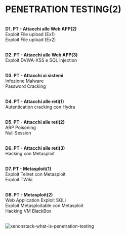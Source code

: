 <h1> PENETRATION TESTING(2) </h1> <br>
<b>  D1. PT - Attacchi alle Web APP(2) </b>
 <br> Exploit File upload (Ex1)
 <br> Exploit File upload (Ex2)
 
<b> <br> D2. PT - Attacchi alle Web APP(3) </b>
 <br> Exploit DVWA-XSS e SQL injection

<b> <br> D3. PT - Attacchi ai sistemi </b>
 <br> Infezione Malware
 <br> Password Cracking

<b> <br> D4. PT - Attacchi alle reti(1) </b>
 <br> Autentication cracking con Hydra

<b> <br> D5. PT - Attacchi alle reti(2) </b>
 <br> ARP Poisoning
 <br> Null Session

<b> <br> D6. PT - Attacchi alle reti(3) </b>
 <br> Hacking con Metasploit

<b> <br> D7. PT - Metasploit(1) </b>
 <br> Exploit Telnet con Metasploit
 <br> Exploit TWiki

<b> <br> D8. PT - Metasploit(2) </b>
 <br> Web Application Exploit SQLi
 <br> Exploit Metasploitable con Metasploit
 <br> Hacking VM BlackBox

<br>![xenonstack-what-is-penetration-testing](https://github.com/Jenovia02/Cybersecurity-Analyst/assets/134729946/a0dd58ae-904e-48ec-a41a-60bc585afcb3)


